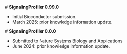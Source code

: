 \# **SignalingProfiler 0.99.0**

-   Initial Bioconductor submission.
-   March 2025: prior knowledge information update.

\# **SignalingProfiler 0.0.0**

-   Submitted to Nature Systems Biology and Applications
-   June 2024: prior knowledge information update.
